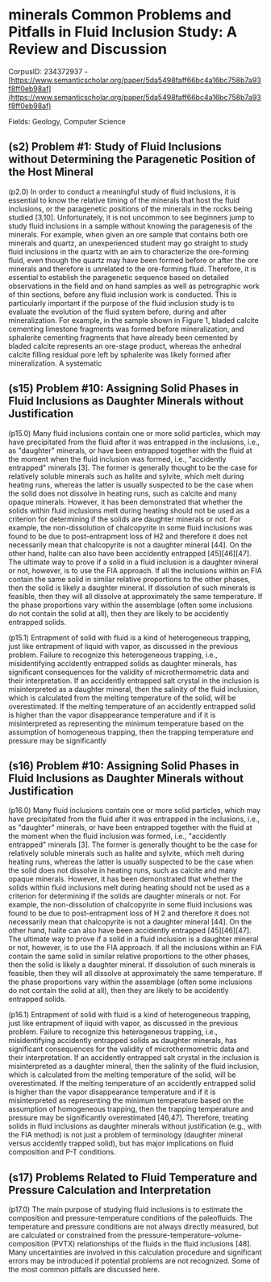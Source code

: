 # minerals Common Problems and Pitfalls in Fluid Inclusion Study: A Review and Discussion

CorpusID: 234372937 - [https://www.semanticscholar.org/paper/5da5498faff66bc4a16bc758b7a93f8ff0eb98af](https://www.semanticscholar.org/paper/5da5498faff66bc4a16bc758b7a93f8ff0eb98af)

Fields: Geology, Computer Science

## (s2) Problem #1: Study of Fluid Inclusions without Determining the Paragenetic Position of the Host Mineral
(p2.0) In order to conduct a meaningful study of fluid inclusions, it is essential to know the relative timing of the minerals that host the fluid inclusions, or the paragenetic positions of the minerals in the rocks being studied [3,10]. Unfortunately, it is not uncommon to see beginners jump to study fluid inclusions in a sample without knowing the paragenesis of the minerals. For example, when given an ore sample that contains both ore minerals and quartz, an unexperienced student may go straight to study fluid inclusions in the quartz with an aim to characterize the ore-forming fluid, even though the quartz may have been formed before or after the ore minerals and therefore is unrelated to the ore-forming fluid. Therefore, it is essential to establish the paragenetic sequence based on detailed observations in the field and on hand samples as well as petrographic work of thin sections, before any fluid inclusion work is conducted. This is particularly important if the purpose of the fluid inclusion study is to evaluate the evolution of the fluid system before, during and after mineralization. For example, in the sample shown in Figure 1, bladed calcite cementing limestone fragments was formed before mineralization, and sphalerite cementing fragments that have already been cemented by bladed calcite represents an ore-stage product, whereas the anhedral calcite filling residual pore left by sphalerite was likely formed after mineralization. A systematic 
## (s15) Problem #10: Assigning Solid Phases in Fluid Inclusions as Daughter Minerals without Justification
(p15.0) Many fluid inclusions contain one or more solid particles, which may have precipitated from the fluid after it was entrapped in the inclusions, i.e., as "daughter" minerals, or have been entrapped together with the fluid at the moment when the fluid inclusion was formed, i.e., "accidently entrapped" minerals [3]. The former is generally thought to be the case for relatively soluble minerals such as halite and sylvite, which melt during heating runs, whereas the latter is usually suspected to be the case when the solid does not dissolve in heating runs, such as calcite and many opaque minerals. However, it has been demonstrated that whether the solids within fluid inclusions melt during heating should not be used as a criterion for determining if the solids are daughter minerals or not. For example, the non-dissolution of chalcopyrite in some fluid inclusions was found to be due to post-entrapment loss of H2 and therefore it does not necessarily mean that chalcopyrite is not a daughter mineral [44]. On the other hand, halite can also have been accidently entrapped [45][46][47]. The ultimate way to prove if a solid in a fluid inclusion is a daughter mineral or not, however, is to use the FIA approach. If all the inclusions within an FIA contain the same solid in similar relative proportions to the other phases, then the solid is likely a daughter mineral. If dissolution of such minerals is feasible, then they will all dissolve at approximately the same temperature. If the phase proportions vary within the assemblage (often some inclusions do not contain the solid at all), then they are likely to be accidently entrapped solids.

(p15.1) Entrapment of solid with fluid is a kind of heterogeneous trapping, just like entrapment of liquid with vapor, as discussed in the previous problem. Failure to recognize this heterogeneous trapping, i.e., misidentifying accidently entrapped solids as daughter minerals, has significant consequences for the validity of microthermometric data and their interpretation. If an accidently entrapped salt crystal in the inclusion is misinterpreted as a daughter mineral, then the salinity of the fluid inclusion, which is calculated from the melting temperature of the solid, will be overestimated. If the melting temperature of an accidently entrapped solid is higher than the vapor disappearance temperature and if it is misinterpreted as representing the minimum temperature based on the assumption of homogeneous trapping, then the trapping temperature and pressure may be significantly 
## (s16) Problem #10: Assigning Solid Phases in Fluid Inclusions as Daughter Minerals without Justification
(p16.0) Many fluid inclusions contain one or more solid particles, which may have precipitated from the fluid after it was entrapped in the inclusions, i.e., as "daughter" minerals, or have been entrapped together with the fluid at the moment when the fluid inclusion was formed, i.e., "accidently entrapped" minerals [3]. The former is generally thought to be the case for relatively soluble minerals such as halite and sylvite, which melt during heating runs, whereas the latter is usually suspected to be the case when the solid does not dissolve in heating runs, such as calcite and many opaque minerals. However, it has been demonstrated that whether the solids within fluid inclusions melt during heating should not be used as a criterion for determining if the solids are daughter minerals or not. For example, the non-dissolution of chalcopyrite in some fluid inclusions was found to be due to post-entrapment loss of H 2 and therefore it does not necessarily mean that chalcopyrite is not a daughter mineral [44]. On the other hand, halite can also have been accidently entrapped [45][46][47]. The ultimate way to prove if a solid in a fluid inclusion is a daughter mineral or not, however, is to use the FIA approach. If all the inclusions within an FIA contain the same solid in similar relative proportions to the other phases, then the solid is likely a daughter mineral. If dissolution of such minerals is feasible, then they will all dissolve at approximately the same temperature. If the phase proportions vary within the assemblage (often some inclusions do not contain the solid at all), then they are likely to be accidently entrapped solids.

(p16.1) Entrapment of solid with fluid is a kind of heterogeneous trapping, just like entrapment of liquid with vapor, as discussed in the previous problem. Failure to recognize this heterogeneous trapping, i.e., misidentifying accidently entrapped solids as daughter minerals, has significant consequences for the validity of microthermometric data and their interpretation. If an accidently entrapped salt crystal in the inclusion is misinterpreted as a daughter mineral, then the salinity of the fluid inclusion, which is calculated from the melting temperature of the solid, will be overestimated. If the melting temperature of an accidently entrapped solid is higher than the vapor disappearance temperature and if it is misinterpreted as representing the minimum temperature based on the assumption of homogeneous trapping, then the trapping temperature and pressure may be significantly overestimated [46,47]. Therefore, treating solids in fluid inclusions as daughter minerals without justification (e.g., with the FIA method) is not just a problem of terminology (daughter mineral versus accidently trapped solid), but has major implications on fluid composition and P-T conditions.
## (s17) Problems Related to Fluid Temperature and Pressure Calculation and Interpretation
(p17.0) The main purpose of studying fluid inclusions is to estimate the composition and pressure-temperature conditions of the paleofluids. The temperature and pressure conditions are not always directly measured, but are calculated or constrained from the pressure-temperature-volume-composition (PVTX) relationships of the fluids in the fluid inclusions [48]. Many uncertainties are involved in this calculation procedure and significant errors may be introduced if potential problems are not recognized. Some of the most common pitfalls are discussed here.
